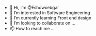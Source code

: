 - 👋 Hi, I’m @Eshowoebgar
- 👀 I’m interested in Software Engineering
- 🌱 I’m currently learning Front end design
- 💞️ I’m looking to collaborate on ...
- 📫 How to reach me ...

<!---
Eshowoebgar/Eshowoebgar is a ✨ special ✨ repository because its `README.md` (this file) appears on your GitHub profile.
You can click the Preview link to take a look at your changes.
--->
